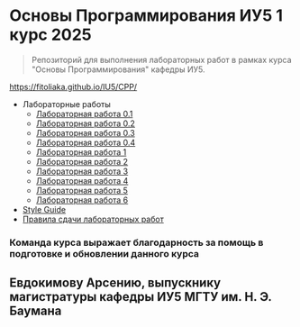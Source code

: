 # Основы Программирования ИУ5    1 курс 2025

> Репозиторий для выполнения лабораторных работ в рамках курса "Основы Программирования" кафедры ИУ5.


https://fitoliaka.github.io/IU5/CPP/

 - Лабораторные работы
	 - [Лабораторная работа 0.1](https://fitoliaka.github.io/IU5/CPP/meta/lab-00_1.html)
	 - [Лабораторная работа 0.2](https://fitoliaka.github.io/IU5/CPP/meta/lab-00_2.html)
	 - [Лабораторная работа 0.3](https://fitoliaka.github.io/IU5/CPP/meta/lab-00_3.html)
	 - [Лабораторная работа 0.4](https://fitoliaka.github.io/IU5/CPP/meta/lab-00_4.html)
	 - [Лабораторная работа 1](https://fitoliaka.github.io/IU5/CPP/meta/lab-01.html)
	 - [Лабораторная работа 2](https://fitoliaka.github.io/IU5/CPP/meta/lab-02.html)
	 - [Лабораторная работа 3](https://fitoliaka.github.io/IU5/CPP/meta/lab-03.html)
	 - [Лабораторная работа 4](https://fitoliaka.github.io/IU5/CPP/meta/lab-04.html)
	 - [Лабораторная работа 5](https://fitoliaka.github.io/IU5/CPP/meta/lab-05.html)
	 - [Лабораторная работа 6](https://fitoliaka.github.io/IU5/CPP/meta/lab-06.html)
 - [Style Guide](ttps://fitoliaka.github.iohttps://fitoliaka.github.io/IU5/CPP/Style%20Guide.html)
 - [Правила сдачи лабораторных работ](https://fitoliaka.github.iohttps://fitoliaka.github.io/IU5/CPP/rules.html)


### Команда курса выражает благодарность за помощь в подготовке и обновлении данного курса

## Евдокимову Арсению, выпускнику магистратуры кафедры ИУ5 МГТУ им. Н. Э. Баумана
